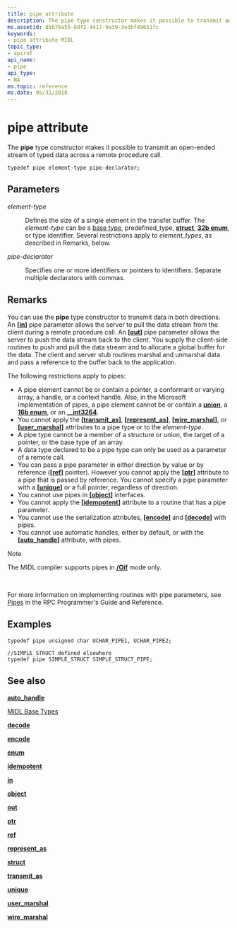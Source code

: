 ```yaml
---
title: pipe attribute
description: The pipe type constructor makes it possible to transmit an open-ended stream of typed data across a remote procedure call.
ms.assetid: 85b76a55-8df2-4417-9a39-3e3bf49651fc
keywords:
- pipe attribute MIDL
topic_type:
- apiref
api_name:
- pipe
api_type:
- NA
ms.topic: reference
ms.date: 05/31/2018
---
```


# pipe attribute

The **pipe** type constructor makes it possible to transmit an open-ended stream of typed data across a remote procedure call.

``` syntax
typedef pipe element-type pipe-declarator;
```

## Parameters

<dl> <dt>

*element-type* 
</dt> <dd>

Defines the size of a single element in the transfer buffer. The *element-type* can be a [base type](midl-base-types.md), predefined\_type, [**struct**](struct.md), [**32b enum**](v1-enum.md), or type identifier. Several restrictions apply to *element\_types*, as described in Remarks, below.

</dd> <dt>

*pipe-declarator* 
</dt> <dd>

Specifies one or more identifiers or pointers to identifiers. Separate multiple declarators with commas.

</dd> </dl>

## Remarks

You can use the **pipe** type constructor to transmit data in both directions. An **\[**[**in**](in.md)**\]** pipe parameter allows the server to pull the data stream from the client during a remote procedure call. An **\[**[**out**](out-idl.md)**\]** pipe parameter allows the server to push the data stream back to the client. You supply the client-side routines to push and pull the data stream and to allocate a global buffer for the data. The client and server stub routines marshal and unmarshal data and pass a reference to the buffer back to the application.

The following restrictions apply to pipes:

-   A pipe element cannot be or contain a pointer, a conformant or varying array, a handle, or a context handle. Also, in the Microsoft implementation of pipes, a pipe element cannot be or contain a [**union**](union.md), a [**16b enum**](enum.md), or an [**\_\_int3264**](--int3264.md).
-   You cannot apply the **\[**[**transmit\_as**](transmit-as.md)**\]**, **\[**[**represent\_as**](represent-as.md)**\]**, **\[**[**wire\_marshal**](wire-marshal.md)**\]**, or **\[**[**user\_marshal**](user-marshal.md)**\]** attributes to a pipe type or to the *element-type*.
-   A pipe type cannot be a member of a structure or union, the target of a pointer, or the base type of an array.
-   A data type declared to be a pipe type can only be used as a parameter of a remote call.
-   You can pass a pipe parameter in either direction by value or by reference (**\[**[**ref**](ref.md)**\]** pointer). However you cannot apply the **\[**[**ptr**](ptr.md)**\]** attribute to a pipe that is passed by reference. You cannot specify a pipe parameter with a **\[**[**unique**](unique.md)**\]** or a full pointer, regardless of direction.
-   You cannot use pipes in **\[**[**object**](object.md)**\]** interfaces.
-   You cannot apply the **\[**[**idempotent**](idempotent.md)**\]** attribute to a routine that has a pipe parameter.
-   You cannot use the serialization attributes, **\[**[**encode**](encode.md)**\]** and **\[**[**decode**](decode.md)**\]** with pipes.
-   You cannot use automatic handles, either by default, or with the **\[**[**auto\_handle**](auto-handle.md)**\]** attribute, with pipes.

> [!Note]  
> The MIDL compiler supports pipes in [**/Oif**](-oi.md) mode only.

 

For more information on implementing routines with pipe parameters, see [Pipes](https://docs.microsoft.com/windows/desktop/Rpc/pipes) in the RPC Programmer's Guide and Reference.

## Examples

``` syntax
typedef pipe unsigned char UCHAR_PIPE1, UCHAR_PIPE2;
 
//SIMPLE_STRUCT defined elsewhere
typedef pipe SIMPLE_STRUCT SIMPLE_STRUCT_PIPE;
```

## See also

<dl> <dt>

[**auto\_handle**](auto-handle.md)
</dt> <dt>

[MIDL Base Types](midl-base-types.md)
</dt> <dt>

[**decode**](decode.md)
</dt> <dt>

[**encode**](encode.md)
</dt> <dt>

[**enum**](enum.md)
</dt> <dt>

[**idempotent**](idempotent.md)
</dt> <dt>

[**in**](in.md)
</dt> <dt>

[**object**](object.md)
</dt> <dt>

[**out**](out-idl.md)
</dt> <dt>

[**ptr**](ptr.md)
</dt> <dt>

[**ref**](ref.md)
</dt> <dt>

[**represent\_as**](represent-as.md)
</dt> <dt>

[**struct**](struct.md)
</dt> <dt>

[**transmit\_as**](transmit-as.md)
</dt> <dt>

[**unique**](unique.md)
</dt> <dt>

[**user\_marshal**](user-marshal.md)
</dt> <dt>

[**wire\_marshal**](wire-marshal.md)
</dt> </dl>

 

 




